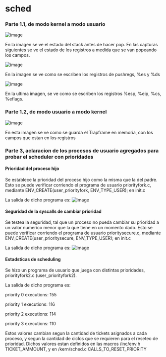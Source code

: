 # sched

### Parte 1.1, de modo kernel a modo usuario
![image](https://github.com/fiubatps/sisop_2023b_g33/assets/53508927/f5abbe7a-971a-4eb5-bcff-f11e69c3cb2f)

En la imagen se ve el estado del stack antes de hacer pop. En las capturas siguientes se ve el estado de los registros a medida que se van popeando los campos.

![image](https://github.com/fiubatps/sisop_2023b_g33/assets/53508927/45007590-145d-44af-a413-0d04cf4f4995)

En la imagen se ve como se escriben los registros de pushregs, %es y %ds

![image](https://github.com/fiubatps/sisop_2023b_g33/assets/53508927/259fe4f5-d904-46e8-a22d-6585e26e3e7d)

En la ultima imagen, se ve como se escriben los registros %esp, %eip, %cs, %eflags.

### Parte 1.2, de modo usuario a modo kernel
![image](https://github.com/fiubatps/sisop_2023b_g33/assets/53508927/e89b612b-cee7-4a22-9f0a-2783cf9ab5e7)

En esta imagen se ve como se guarda el Trapframe en memoria, con los campos que estan en los registros

### Parte 3, aclaracion de los procesos de usuario agregados para probar el scheduler con prioridades

#### Prioridad del proceso hijo
Se establece la prioridad del proceso hijo como la misma que la del padre. Esto se puede verificar corriendo el programa de usuario priorityfork.c, mediante ENV_CREATE(user_priorityfork, ENV_TYPE_USER); en init.c

La salida de dicho programa es:
![image](https://github.com/fiubatps/sisop_2023b_g33/assets/53508927/8697ac2c-de47-4e54-9fe1-53b7daeb9301)

#### Seguridad de la syscalls de cambiar prioridad
Se testea la seguridad, tal que un proceso no pueda cambiar su prioridad a un valor numerico menor que la que tiene en un momento dado. Esto se puede verificar corriendo el programa de usuario prioritysecure.c, mediante ENV_CREATE(user_prioritysecure, ENV_TYPE_USER); en init.c

La salida de dicho programa es:
![image](https://github.com/fiubatps/sisop_2023b_g33/assets/53508927/41cf8423-34e2-445f-b572-1050a4172157)

#### Estadsticas de scheduling
Se hizo un programa de usuario que juega con distintas prioridades, priorityfork2.c (user_priorityfork2).

La salida de dicho programa es:

priority 0 executions: 155

priority 1 executions: 116

priority 2 executions: 114

priority 3 executions: 110

Estos valores cambian segun la cantidad de tickets asignados a cada proceso, y segun la cantidad de ciclos que se requieren para el reseteo de prioridad. Dichos valores estan definidos en las macros /inc/env.h TICKET_AMMOUNT, y en /kern/sched.c CALLS_TO_RESET_PRIORITY
